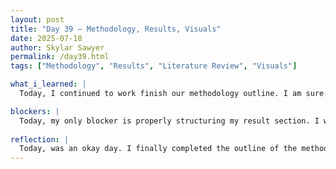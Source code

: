 ```yaml
---
layout: post
title: "Day 39 – Methodology, Results, Visuals"
date: 2025-07-18
author: Skylar Sawyer
permalink: /day39.html
tags: ["Methodology", "Results", "Literature Review", "Visuals"]

what_i_learned: |
  Today, I continued to work finish our methodology outline. I am sure we can have some more improvements, but we will look more into it once we fully complete the outline of the entire literature review. I have started working on the results outline as well. I am having a hard time because it is hard to properly structure it even with references, but I will continue to work on it. The coding is done for the most part thankfully, but if needed we will update it as needed. 

blockers: |
  Today, my only blocker is properly structuring my result section. I want to make sure it is made correctly, but it has been pretty difficult.
  
reflection: |
  Today, was an okay day. I finally completed the outline of the methodology and I have began to work on the results outline. It has been giving me a little bit of a hard time, but I will continue to work on it because I want this to be over so we can finish the overall review. We will continue to work on this as well as complete research on relevant genes. 
--- 
```

